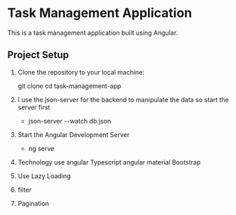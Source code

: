 
# Task Management Application

This is a task management application built using Angular.

## Project Setup

1. Clone the repository to your local machine:

   git clone <repository-url>
   cd task-management-app

2. I use the json-server for the backend to manipulate the data so start the server first

    - json-server --watch db.json

3. Start the Angular Development Server

    - ng serve

4. Technology use 
    angular 
    Typescript
    angular material 
    Bootstrap

5. Use Lazy Loading 
6. filter
7. Pagination

